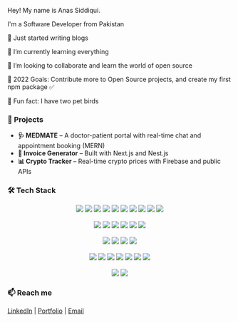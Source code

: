 Hey! My name is Anas Siddiqui. 

I'm a Software Developer from Pakistan



   🔭 Just started writing blogs

   🌱 I’m currently learning everything 

   👯 I’m looking to collaborate and learn the world of open source

   🥅 2022 Goals: Contribute more to Open Source projects, and create my first npm package ✅

   🦜 Fun fact: I have two pet birds



### 🚀 Projects
- **🩺 MEDMATE** – A doctor-patient portal with real-time chat and appointment booking (MERN)
- **🧾 Invoice Generator** – Built with Next.js and Nest.js
- **📊 Crypto Tracker** – Real-time crypto prices with Firebase and public APIs

### 🛠 Tech Stack

<div align="center"> <!-- Frontend --> <img src="https://img.shields.io/badge/HTML5-E34F26?logo=html5&logoColor=white&style=for-the-badge" /> <img src="https://img.shields.io/badge/CSS3-1572B6?logo=css3&logoColor=white&style=for-the-badge" /> <img src="https://img.shields.io/badge/JavaScript-F7DF1E?logo=javascript&logoColor=black&style=for-the-badge" /> <img src="https://img.shields.io/badge/TypeScript-3178C6?logo=typescript&logoColor=white&style=for-the-badge" /> <img src="https://img.shields.io/badge/React-61DAFB?logo=react&logoColor=black&style=for-the-badge" /> <img src="https://img.shields.io/badge/Redux-764ABC?logo=redux&logoColor=white&style=for-the-badge" /> <img src="https://img.shields.io/badge/Next.js-000000?logo=nextdotjs&logoColor=white&style=for-the-badge" /> <img src="https://img.shields.io/badge/Tailwind%20CSS-06B6D4?logo=tailwindcss&logoColor=white&style=for-the-badge" /> <img src="https://img.shields.io/badge/Bootstrap-7952B3?logo=bootstrap&logoColor=white&style=for-the-badge" /> <img src="https://img.shields.io/badge/Material%20UI-007FFF?logo=mui&logoColor=white&style=for-the-badge" /> <!-- Backend --> <br/><br/> <img src="https://img.shields.io/badge/Node.js-339933?logo=node.js&logoColor=white&style=for-the-badge" /> <img src="https://img.shields.io/badge/Express.js-000000?logo=express&logoColor=white&style=for-the-badge" /> <img src="https://img.shields.io/badge/MongoDB-47A248?logo=mongodb&logoColor=white&style=for-the-badge" /> <img src="https://img.shields.io/badge/PostgreSQL-4169E1?logo=postgresql&logoColor=white&style=for-the-badge" /> <img src="https://img.shields.io/badge/Firebase-FFCA28?logo=firebase&logoColor=black&style=for-the-badge" /> <img src="https://img.shields.io/badge/Filebase-009688?style=for-the-badge&logo=data:image/png;base64,iVBORw0KGgoAAAANSUhEUgAAACAAAAAgCAYAAABzenr0AAABfklEQVR42u2XsUoDQRCFv0kENIBxEJkoEiESGAgWBi/gU4AEQU0HcSLQYi4NPUbiYlGEFQ+AkTZZRkIPuw9upg37mebM3s89cZ3ZypsWx1gXYIo5UAr4LOaAPcAuWGX0Pg6qxE0Ac7J9mQZ0aYpYt3zErnmAV8JtoJ6Ak2lzY6mLHwCcD7sv0X4HnFzboV4gG08YGfHEhr+oAfUToJ9wnAFM7OAH6IDHz0AV3qAk4dB4JPvVKyA6oMIya5ZdxJ9N4iOg7bVY1UNqD6f1bRvIJrYaO7RCZ6B1g3XnFxCu1KAZeRfA38Z5RB+TgyTCvHn7GH9F4cW+oofGS/fJUpkMcvPpA/RlcD14dMArunl1ZyLwHLgzRGRSTpVmQ5Ck0ALtS/WrZWT5i7fZgoAAAAASUVORK5CYII=" /> <!-- APIs --><br/><br/> <img src="https://img.shields.io/badge/REST%20APIs-005571?style=for-the-badge&logo=rest&logoColor=white" /> <img src="https://img.shields.io/badge/GraphQL-E10098?logo=graphql&logoColor=white&style=for-the-badge" /> <img src="https://img.shields.io/badge/JWT-black?logo=jsonwebtokens&logoColor=white&style=for-the-badge" /> <img src="https://img.shields.io/badge/Third--Party%20APIs-6DB33F?style=for-the-badge" /> <!-- Dev Tools --> <br/><br/> <img src="https://img.shields.io/badge/Git-F05032?logo=git&logoColor=white&style=for-the-badge" /> <img src="https://img.shields.io/badge/GitHub-181717?logo=github&logoColor=white&style=for-the-badge" /> <img src="https://img.shields.io/badge/Postman-FF6C37?logo=postman&logoColor=white&style=for-the-badge" /> <img src="https://img.shields.io/badge/Vite-646CFF?logo=vite&logoColor=white&style=for-the-badge" /> <img src="https://img.shields.io/badge/Webpack-8DD6F9?logo=webpack&logoColor=black&style=for-the-badge" /> <img src="https://img.shields.io/badge/WebSocket-4DB33D?style=for-the-badge&logo=websocket&logoColor=white" /> <img src="https://img.shields.io/badge/Socket.io-010101?logo=socket.io&logoColor=white&style=for-the-badge" /> <!-- AI / Chatbot --><br/> <br/> <img src="https://img.shields.io/badge/AI--Chatbot-ff9900?style=for-the-badge" /> <img src="https://img.shields.io/badge/Prompt%20Engineering-800080?style=for-the-badge&logo=openai&logoColor=white" /> </div>

### 📫 Reach me
[LinkedIn](https://www.linkedin.com/in/anssiddiqui/) | [Portfolio](https://my-portfolio-8fdl.vercel.app/) | [Email](anas.siddiqui7707@gmail.com)
